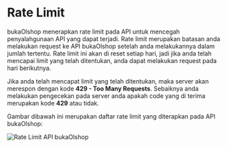 # Rate Limit
bukaOlshop menerapkan rate limit pada API untuk mencegah penyalahgunaan API yang dapat terjadi. Rate limit merupakan batasan anda melakukan request ke API bukaOlshop setelah anda melakukannya dalam jumlah tertentu. Rate limit ini akan di reset setiap hari, jadi jika anda telah mencapai limit yang telah ditentukan, anda dapat melakukan request pada hari berikutnya.

Jika anda telah mencapat limit yang telah ditentukan, maka server akan merespon dengan kode **429 - Too Many Requests**. Sebaiknya anda melakukan pengecekan pada server anda apakah code yang di terima merupakan kode **429** atau tidak.

Gambar dibawah ini merupakan daftar rate limit yang diterapkan pada API bukaOlshop:

![Rate Limit API bukaOlshop](/images/jumlahrequest.png "Rate Limit API bukaOlshop")
